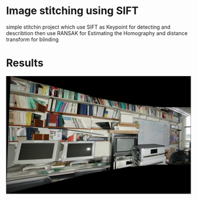 # Image stitching using SIFT
 simple stitchin project which use SIFT as Keypoint for detecting and describtion then use RANSAK for Estimating the Homography and distance transform for blinding


 
 # Results
![output](https://github.com/zaky-fetoh/stitching/blob/main/out.jpg)
